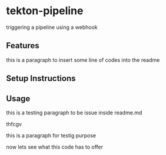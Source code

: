 # tekton-pipeline

triggering a pipeline using a webhook

## Features
this is a paragraph to insert some line of codes into the readme

## Setup Instructions

## Usage
this is a testing paragraph to be issue inside readme.md

thfcgv


this is a paragraph for testig purpose

now lets see what this code has to offer
